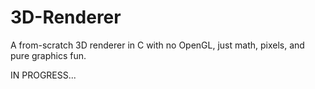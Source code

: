 # 3D-Renderer
A from-scratch 3D renderer in C with no OpenGL, just math, pixels, and pure graphics fun.


IN PROGRESS...
